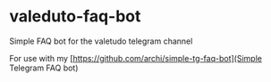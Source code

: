 # valeduto-faq-bot
Simple FAQ bot for the valetudo telegram channel

For use with my [https://github.com/archi/simple-tg-faq-bot](Simple Telegram FAQ bot)
